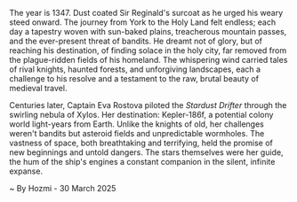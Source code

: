 
The year is 1347.  Dust coated Sir Reginald's surcoat as he urged his weary steed onward.  The journey from York to the Holy Land felt endless; each day a tapestry woven with sun-baked plains, treacherous mountain passes, and the ever-present threat of bandits.  He dreamt not of glory, but of reaching his destination, of finding solace in the holy city, far removed from the plague-ridden fields of his homeland.  The whispering wind carried tales of rival knights, haunted forests, and unforgiving landscapes, each a challenge to his resolve and a testament to the raw, brutal beauty of medieval travel.

Centuries later, Captain Eva Rostova piloted the *Stardust Drifter* through the swirling nebula of Xylos.  Her destination: Kepler-186f, a potential colony world light-years from Earth. Unlike the knights of old, her challenges weren't bandits but asteroid fields and unpredictable wormholes.  The vastness of space, both breathtaking and terrifying, held the promise of new beginnings and untold dangers.  The stars themselves were her guide, the hum of the ship's engines a constant companion in the silent, infinite expanse.

~ By Hozmi - 30 March 2025
